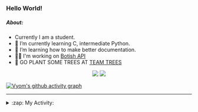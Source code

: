 ### Hello World!

##### About:
- Currently I am a student.
- 🌱 I’m currently learning C, intermediate Python.
- 🌱 I’m learning how to make better documentation.
- 👨‍💻 I'm working on [Botish API](https://github.com/Vyvy-vi/api)
- 🌱 GO PLANT SOME TREES AT [TEAM TREES](https://teamtrees.org/)

<p align="center">
  <a href="https://twitter.com/Vyvy_viM"><img target="_blank" src="https://img.shields.io/badge/twitter%20@Vyvy_viM-0D95E8?style=for-the-badge&logo=twitter&logoColor=white"/></a> 
  <a href="https://vyvy-vi.github.io/portfolio"><img target="_blank" src="https://img.shields.io/badge/-I_love_open_source-green?style=for-the-badge&logo=github&logoColor=black"/></a> 
</p>

[![Vyom's github activity graph](https://activity-graph.herokuapp.com/graph?username=Vyvy-vi)](https://github.com/ashutosh00710/github-readme-activity-graph)

---
<details>
  <summary>:zap: My Activity:</summary>
  
<!--START_SECTION:waka-->
**I'm a Night 🦉** 

```text
🌞 Morning    39 commits     █░░░░░░░░░░░░░░░░░░░░░░░░   6.39% 
🌆 Daytime    146 commits    ██████░░░░░░░░░░░░░░░░░░░   23.93% 
🌃 Evening    209 commits    ████████░░░░░░░░░░░░░░░░░   34.26% 
🌙 Night      216 commits    ████████░░░░░░░░░░░░░░░░░   35.41%

```
📅 **I'm Most Productive on Sunday** 

```text
Monday       63 commits     ██░░░░░░░░░░░░░░░░░░░░░░░   10.33% 
Tuesday      90 commits     ███░░░░░░░░░░░░░░░░░░░░░░   14.75% 
Wednesday    87 commits     ███░░░░░░░░░░░░░░░░░░░░░░   14.26% 
Thursday     74 commits     ███░░░░░░░░░░░░░░░░░░░░░░   12.13% 
Friday       54 commits     ██░░░░░░░░░░░░░░░░░░░░░░░   8.85% 
Saturday     83 commits     ███░░░░░░░░░░░░░░░░░░░░░░   13.61% 
Sunday       159 commits    ██████░░░░░░░░░░░░░░░░░░░   26.07%

```


📊 **This Week I Spent My Time On** 

```text
🔥 Editors: 
Vim                      1 hr 44 mins        █████████████████████████   100.0%

🐱‍💻 Projects: 
commit-your-code-bot     1 hr 15 mins        ██████████████████░░░░░░░   72.93% 
TEC-welcome-bot          25 mins             ██████░░░░░░░░░░░░░░░░░░░   24.19% 
Linkfree                 3 mins              ░░░░░░░░░░░░░░░░░░░░░░░░░   2.88%

```


 Last Updated on 20/11/2021
<!--END_SECTION:waka-->
</details>
